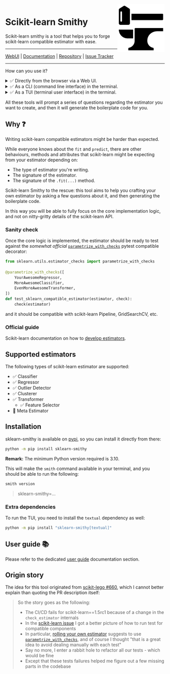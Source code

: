 <img src="https://raw.githubusercontent.com/FBruzzesi/sklearn-smithy/main/docs/img/sksmith-logo.svg" width=150 height=150 align="right">

# Scikit-learn Smithy

Scikit-learn smithy is a tool that helps you to forge scikit-learn compatible estimator with ease.

---

[WebUI](https://sklearn-smithy.streamlit.app/) | [Documentation](https://fbruzzesi.github.io/sklearn-smithy) | [Repository](https://github.com/fbruzzesi/sklearn-smithy) | [Issue Tracker](https://github.com/fbruzzesi/sklearn-smithy/issues)

---

How can you use it?

<details><summary>✅ Directly from the browser via a Web UI. </summary>

<br>

- Available at [sklearn-smithy.streamlit.app](https://sklearn-smithy.streamlit.app/)
- It requires no installation.
- Powered by [streamlit](https://streamlit.io/)

<img src="https://raw.githubusercontent.com/FBruzzesi/sklearn-smithy/main/docs/img/webui.png" align="right">

</details>

<details><summary>✅ As a CLI (command line interface) in the terminal.</summary>

<br>

- Available via the `smith forge` command.
- It requires [installation](#installation): `python -m pip install sklearn-smithy`
- Powered by [typer](https://typer.tiangolo.com/).

<img src="https://raw.githubusercontent.com/FBruzzesi/sklearn-smithy/main/docs/img/cli.png" align="right">

</details>

<details><summary>✅ As a TUI (terminal user interface) in the terminal.</summary>

<br>

- Available via the `smith forge-tui` command.
- It requires installing [extra dependencies](#extra-dependencies): `python -m pip install "sklearn-smithy[textual]"`
- Powered by [textual](https://textual.textualize.io/).

<img src="https://raw.githubusercontent.com/FBruzzesi/sklearn-smithy/main/docs/img/tui.png" align="right">

</details>

All these tools will prompt a series of questions regarding the estimator you want to create, and then it will generate the boilerplate code for you.

## Why ❓

Writing scikit-learn compatible estimators might be harder than expected.

While everyone knows about the `fit` and `predict`, there are other behaviours, methods and attributes that
scikit-learn might be expecting from your estimator depending on:

- The type of estimator you're writing.
- The signature of the estimator.
- The signature of the `.fit(...)` method.

Scikit-learn Smithy to the rescue: this tool aims to help you crafting your own estimator by asking a few
questions about it, and then generating the boilerplate code.

In this way you will be able to fully focus on the core implementation logic, and not on nitty-gritty details
of the scikit-learn API.

### Sanity check

Once the core logic is implemented, the estimator should be ready to test against the _somewhat official_
[`parametrize_with_checks`](https://scikit-learn.org/dev/modules/generated/sklearn.utils.estimator_checks.parametrize_with_checks.html#sklearn.utils.estimator_checks.parametrize_with_checks)
pytest compatible decorator:

```py
from sklearn.utils.estimator_checks import parametrize_with_checks

@parametrize_with_checks([
    YourAwesomeRegressor,
    MoreAwesomeClassifier,
    EvenMoreAwesomeTransformer,
])
def test_sklearn_compatible_estimator(estimator, check):
    check(estimator)
```

and it should be compatible with scikit-learn Pipeline, GridSearchCV, etc.

### Official guide

Scikit-learn documentation on how to
[develop estimators](https://scikit-learn.org/dev/developers/develop.html#developing-scikit-learn-estimators).

## Supported estimators

The following types of scikit-learn estimator are supported:

- ✅ Classifier
- ✅ Regressor
- ✅ Outlier Detector
- ✅ Clusterer
- ✅ Transformer
  - ✅ Feature Selector
- 🚧 Meta Estimator

## Installation

sklearn-smithy is available on [pypi](https://pypi.org/project/sklearn-smithy), so you can install it directly from there:

```bash
python -m pip install sklearn-smithy
```

**Remark:** The minimum Python version required is 3.10.

This will make the `smith` command available in your terminal, and you should be able to run the following:

```bash
smith version
```

> sklearn-smithy=...

### Extra dependencies

To run the TUI, you need to install the `textual` dependency as well:

```bash
python -m pip install "sklearn-smithy[textual]"
```

## User guide 📚

Please refer to the dedicated [user guide](https://fbruzzesi.github.io/sklearn-smithy/user-guide/) documentation section.

## Origin story

The idea for this tool originated from [scikit-lego #660](https://github.com/koaning/scikit-lego/pull/660), which I cannot better explain than quoting the PR description itself:

> So the story goes as the following:
>
> - The CI/CD fails for scikit-learn==1.5rc1 because of a change in the `check_estimator` internals
> - In the [scikit-learn issue](https://github.com/scikit-learn/scikit-learn/issues/28966) I got a better picture of how to run test for compatible components
> - In particular, [rolling your own estimator](https://scikit-learn.org/dev/developers/develop.html#rolling-your-own-estimator) suggests to use [`parametrize_with_checks`](https://scikit-learn.org/dev/modules/generated/sklearn.utils.estimator_checks.parametrize_with_checks.html#sklearn.utils.estimator_checks.parametrize_with_checks), and of course I thought "that is a great idea to avoid dealing manually with each test"
> - Say no more, I enter a rabbit hole to refactor all our tests - which would be fine
> - Except that these tests failures helped me figure out a few missing parts in the codebase
